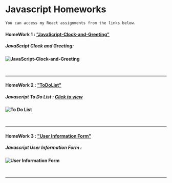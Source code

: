 # Javascript Homeworks

```
You can access my React assignments from the links below.
```

#### HomeWork 1 : ["JavaScript-Clock-and-Greeting"](https://github.com/alikartalonline/JavaScript-HomeWorks/tree/main/HomeWork1)

##### <b> JavaScript Clock and Greeting:

![JavaScript-Clock-and-Greeting](https://media.giphy.com/media/31m7IWRt9nVL6Z1Gqc/giphy.gif)

<br>
<hr>

#### HomeWork 2 : ["ToDoList"](https://github.com/alikartalonline/JavaScript-HomeWorks/tree/main/HomeWork2)

##### <b> Javascript To Do List :  [Click to view](https://todolist-alikartalonline.netlify.app/)

![To Do List](https://i.hizliresim.com/rroowkn.gif)

<br>
<hr>
  
#### HomeWork 3 : ["User Information Form"](https://github.com/alikartalonline/JavaScript-HomeWorks/tree/main/HomeWork3)

##### <b> Javascript User Information Form  :  

![User Information Form](https://i.hizliresim.com/tqdueuc.gif)

<br>
<hr>
